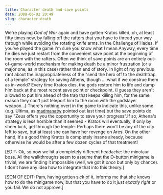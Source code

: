 ```yaml
---
title: Character death and save points
date: 2008-06-02 20:49
slug: character-death
...
```


We're playing *God of War* again and have gotten Kratos killed, oh, at
least fifty times now, by falling off the rafters that you have to
thread your way through while avoiding the rotating knife arms. In the
Challenge of Hades. If you've played the game I'm sure you know what I
mean.Anyway, every time he dies we just restart from the convenient save
point at the beginning of the room with the rafters. Often we think of
save points are an entirely out-of-game-world mechanism for making death
be a minor frustration (or a major one, as in this case) rather than end
of story. In light of my previous rant about the inappropriateness of
the "send the hero off to the deathtrap of a temple" strategy for saving
Athens, though ... what if we construe them as in-world? Every time
Kratos dies, the gods restore him to life and dump him back at the most
recent save point or checkpoint. (I guess they aren't allowed to put him
ahead of the trap that keeps killing him, for the same reason they can't
just teleport him to the room with the godslayer weapon...) There's
nothing overt in the game to indicate this, unlike some (e.g. Ultima, as
[madmanatw](http://madmanatw.livejournal.com/) pointed out last time)
but the save points do say "Zeus offers you the opportunity to save your
progress".If so, Athena's strategy is less horrible than it seemed -
Kratos will eventually, if only by sheer luck, get through the temple.
Perhaps there won't be any of the city left to save, but at least she
can have her revenge on Ares. On the other hand, it's a good thing
Kratos is completely insane already, because otherwise he would be after
a few dozen cycles of that treatment!

[EDIT: Ok, so now we hit a
completely different headache: the minotaur boss. All the walkthroughs
seem to assume that the O-button minigame is trivial; we are finding it
impossible (well, we got it *once* but only by chance). I don't have any
idea how to integrate that into this theory.]

[SON OF EDIT: Pam, having
gotten sick of it, informs me that she knows how to do the minigame now,
but that you have to do it *just exactly right* or you fail. We do not
approve.]
